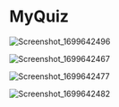 # MyQuiz
![Screenshot_1699642496](https://github.com/Cideepkrishnan/MyQuiz/assets/145324710/7c466b7f-2183-4bda-bf20-0c6e5b59859a)

![Screenshot_1699642467](https://github.com/Cideepkrishnan/MyQuiz/assets/145324710/849c07f0-65f4-4b46-a995-5ec767ebdcf6)

![Screenshot_1699642477](https://github.com/Cideepkrishnan/MyQuiz/assets/145324710/2dc6a6d1-eff2-4cd8-b1cc-d5b2eaad6829)

![Screenshot_1699642482](https://github.com/Cideepkrishnan/MyQuiz/assets/145324710/8a615b68-c777-4036-8b6a-36eee509a442)
